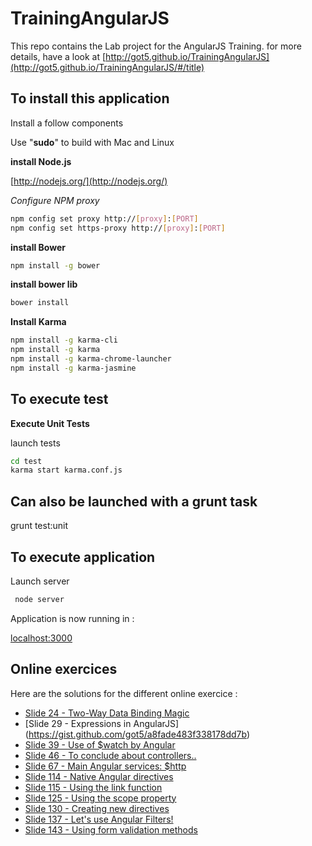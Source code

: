 TrainingAngularJS
=================

This repo  contains the Lab project for the AngularJS Training.
for more details, have a look at [http://got5.github.io/TrainingAngularJS](http://got5.github.io/TrainingAngularJS/#/title)

## To install this application

Install a follow components

Use "**sudo**" to build with Mac and Linux

**install Node.js**

[http://nodejs.org/](http://nodejs.org/)

_Configure NPM proxy_
```bash
npm config set proxy http://[proxy]:[PORT]
npm config set https-proxy http://[proxy]:[PORT]
```

**install Bower**
```bash
npm install -g bower
```

**install bower lib**
```bash
bower install
```

**Install Karma**
```bash
npm install -g karma-cli
npm install -g karma
npm install -g karma-chrome-launcher
npm install -g karma-jasmine
```

## To execute test

**Execute Unit Tests**

launch tests
 ```bash
cd test
karma start karma.conf.js
 ```

## Can also be launched with a grunt task
grunt test:unit

## To execute application

Launch server
```bash
 node server
```

Application is now running in :

[localhost:3000](localhost:3000)

## Online exercices
Here are the solutions for the different online exercice : 

* [Slide 24 - Two-Way Data Binding Magic](https://gist.github.com/got5/d699b5a4362d057fe995)
* [Slide 29 - Expressions in AngularJS] (https://gist.github.com/got5/a8fade483f338178dd7b) 
* [Slide 39 - Use of $watch by Angular](https://gist.github.com/got5/a19fe6e66c3c9c927fad)
* [Slide 46 - To conclude about controllers..](https://gist.github.com/got5/65a58721d7ac7a2b8db3)
* [Slide 67 - Main Angular services: $http](https://gist.github.com/got5/e5eb8798533505f87329)
* [Slide 114 - Native Angular directives](https://gist.github.com/got5/ad8e4ccf9a5022509a7a)
* [Slide 115 - Using the link function](https://gist.github.com/Gillespie59/1662dafec3c751ecb8a1)
* [Slide 125 - Using the scope property](https://gist.github.com/got5/378724ebc7fbf37628a0)
* [Slide 130 - Creating new directives](https://gist.github.com/got5/c93cecb0ed1f71a7ad67)
* [Slide 137 - Let's use Angular Filters!](https://gist.github.com/got5/136742dc4170e184476b)
* [Slide 143 - Using form validation methods](https://gist.github.com/Gillespie59/d5fb574a13cd6ca1b9ac)




